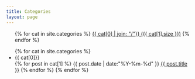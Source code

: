 ```yaml
---
title: Categories
layout: page
---
```

<ul class="tag_box inline">
{% for cat in site.categories %}
<a href="#{{ cat[0] }}" title="{{ cat[0] }}" rel="{{ cat[1].size }}">{{ cat[0] | join: "/"}}<span> ({{ cat[1].size }})</span></a>
{% endfor %}
</ul>
<ul class="listing-item">
{% for cat in site.categories %}
<li class="listing-seperator" id="{{ cat[0] }}">{{ cat[0]}}</li>
 {% for post in cat[1] %}
  <time datetime="{{ post.date | date:"%Y-%m-%d" }}">{{ post.date | date:"%Y-%m-%d" }}</time>
  <a href="{{ site.url }}/en/{{ post.url }}" title="{{ post.title }}">{{ post.title }}</a>
{% endfor %}
{% endfor %}
</ul>

